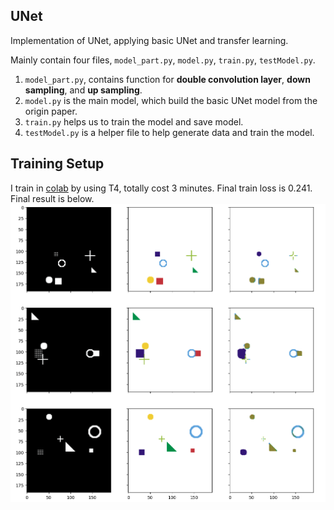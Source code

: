 UNet
----
Implementation of UNet, applying basic UNet and transfer learning.

Mainly contain four files, `model_part.py`, `model.py`, `train.py`, `testModel.py`.

1. `model_part.py`, contains function for **double convolution layer**, **down sampling**, and **up sampling**.
2. `model.py` is the main model, which build the basic UNet model from the origin paper.
3. `train.py` helps us to train the model and save model.
4. `testModel.py` is a helper file to help generate data and train the model.

Training Setup
----
I train in [colab](https://colab.research.google.com/drive/1B34Tg2b1V9dLPAvk1tmLNQKuAf4NmXdG?usp=sharing) by using T4, totally cost 3 minutes.
Final train loss is 0.241. 
Final result is below.
![image](show.png)
